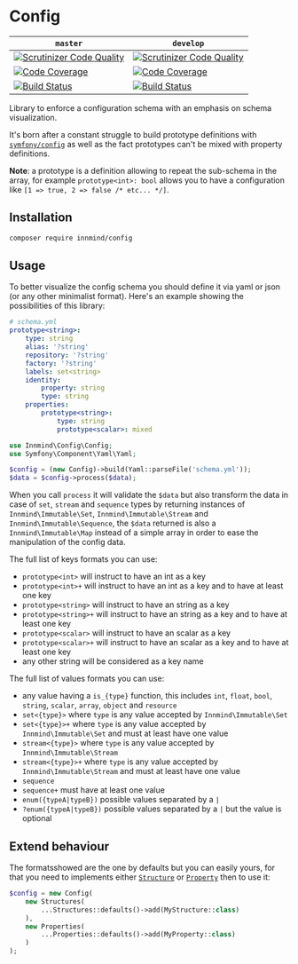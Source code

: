 # Config

| `master` | `develop` |
|----------|-----------|
| [![Scrutinizer Code Quality](https://scrutinizer-ci.com/g/Innmind/Config/badges/quality-score.png?b=master)](https://scrutinizer-ci.com/g/Innmind/Config/?branch=master) | [![Scrutinizer Code Quality](https://scrutinizer-ci.com/g/Innmind/Config/badges/quality-score.png?b=develop)](https://scrutinizer-ci.com/g/Innmind/Config/?branch=develop) |
| [![Code Coverage](https://scrutinizer-ci.com/g/Innmind/Config/badges/coverage.png?b=master)](https://scrutinizer-ci.com/g/Innmind/Config/?branch=master) | [![Code Coverage](https://scrutinizer-ci.com/g/Innmind/Config/badges/coverage.png?b=develop)](https://scrutinizer-ci.com/g/Innmind/Config/?branch=develop) |
| [![Build Status](https://scrutinizer-ci.com/g/Innmind/Config/badges/build.png?b=master)](https://scrutinizer-ci.com/g/Innmind/Config/build-status/master) | [![Build Status](https://scrutinizer-ci.com/g/Innmind/Config/badges/build.png?b=develop)](https://scrutinizer-ci.com/g/Innmind/Config/build-status/develop) |

Library to enforce a configuration schema with an emphasis on schema visualization.

It's born after a constant struggle to build prototype definitions with [`symfony/config`](https://symfony.com/doc/current/components/config.html) as well as the fact prototypes can't be mixed with property definitions.

**Note**: a prototype is a definition allowing to repeat the sub-schema in the array, for example `prototype<int>: bool` allows you to have a configuration like `[1 => true, 2 => false /* etc... */]`.

## Installation

```sh
composer require innmind/config
```

## Usage

To better visualize the config schema you should define it via yaml or json (or any other minimalist format). Here's an example showing the possibilities of this library:

```yaml
# schema.yml
prototype<string>:
    type: string
    alias: '?string'
    repository: '?string'
    factory: '?string'
    labels: set<string>
    identity:
        property: string
        type: string
    properties:
        prototype<string>:
            type: string
            prototype<scalar>: mixed
```

```php
use Innmind\Config\Config;
use Symfony\Component\Yaml\Yaml;

$config = (new Config)->build(Yaml::parseFile('schema.yml'));
$data = $config->process($data);
```

When you call `process` it will validate the `$data` but also transform the data in case of `set`, `stream` and `sequence` types by returning instances of `Innmind\Immutable\Set`, `Innmind\Immutable\Stream` and `Innmind\Immutable\Sequence`, the `$data` returned is also a `Innmind\Immutable\Map` instead of a simple array in order to ease the manipulation of the config data.

The full list of keys formats you can use:

* `prototype<int>` will instruct to have an int as a key
* `prototype<int>+` will instruct to have an int as a key and to have at least one key
* `prototype<string>` will instruct to have an string as a key
* `prototype<string>+` will instruct to have an string as a key and to have at least one key
* `prototype<scalar>` will instruct to have an scalar as a key
* `prototype<scalar>+` will instruct to have an scalar as a key and to have at least one key
* any other string will be considered as a key name

The full list of values formats you can use:

* any value having a `is_{type}` function, this includes `int`, `float`, `bool`, `string`, `scalar`, `array`, `object` and `resource`
* `set<{type}>` where `type` is any value accepted by `Innmind\Immutable\Set`
* `set<{type}>+` where `type` is any value accepted by `Innmind\Immutable\Set` and must at least have one value
* `stream<{type}>` where `type` is any value accepted by `Innmind\Immutable\Stream`
* `stream<{type}>+` where `type` is any value accepted by `Innmind\Immutable\Stream` and must at least have one value
* `sequence`
* `sequence+` must have at least one value
* `enum({typeA|typeB})` possible values separated by a `|`
* `?enum({typeA|typeB})` possible values separated by a `|` but the value is optional

## Extend behaviour

The formatsshowed are the one by defaults but you can easily yours, for that you need to implements either [`Structure`](src/Structure.php) or [`Property`](src/Property.php) then to use it:

```php
$config = new Config(
    new Structures(
        ...Structures::defaults()->add(MyStructure::class)
    ),
    new Properties(
        ...Properties::defaults()->add(MyProperty::class)
    )
);
```
